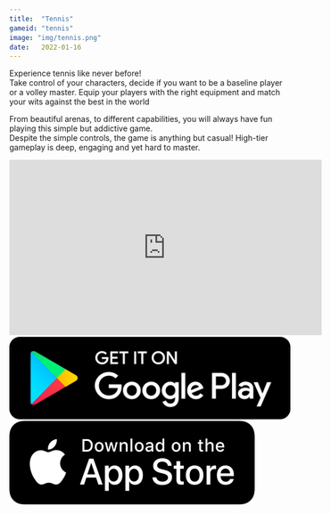 ```yaml
---
title:  "Tennis"
gameid: "tennis"
image: "img/tennis.png"
date:   2022-01-16
---
```


Experience tennis like never before!   
Take control of your characters, decide if you want to be a baseline player or a volley master.
Equip your players with the right equipment and match your wits against the best in the world

From beautiful arenas, to different capabilities, you will always have fun playing this simple but addictive game.  
Despite the simple controls, the game is anything but casual! High-tier gameplay is deep, engaging and yet hard to master.

<div class="video-container">
    <iframe width="560" height="315" src="https://www.youtube.com/embed/yyYeOQrJDuc" frameborder="0"
            allow="autoplay; encrypted-media" allowfullscreen></iframe>
</div>
<div class="downloadButtonsContainer">
    <a class="playStoreLink" target="_blank"
       href="https://play.google.com/store/apps/details?id=com.rGyani.Tennis">
        <img class="playStore" src="img/ui/playstore.png"></a>
    <a class="appStoreLink" target="_blank"
       href="https://apps.apple.com/us/app/toonie-tennis/id1610304081">
        <img class="appStore" src="img/ui/appstore.png"></a>
</div>
